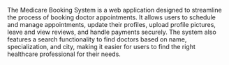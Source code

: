 The Medicare Booking System is a web application designed to streamline the process of booking doctor appointments. It allows users to schedule and manage appointments, update their profiles, upload profile pictures, leave and view reviews, and handle payments securely. The system also features a search functionality to find doctors based on name, specialization, and city, making it easier for users to find the right healthcare professional for their needs.
